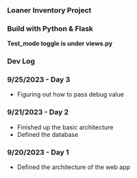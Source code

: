 ### Loaner Inventory Project

### Build with Python & Flask

**Test_mode toggle is under views.py**

### Dev Log

### 9/25/2023 - Day 3
- Figuring out how to pass debug value 

### 9/21/2023 - Day 2
- Finished up the basic architecture
- Defined the database

### 9/20/2023 - Day 1
- Defined the architecture of the web app

